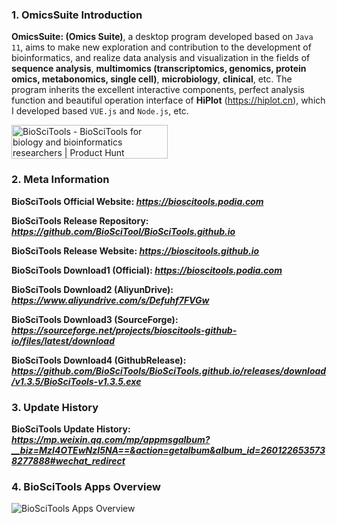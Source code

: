 ### 1. OmicsSuite Introduction
**OmicsSuite: (Omics Suite)**, a desktop program developed based on `Java 11`, aims to make new exploration and contribution to the development of bioinformatics, and realize data analysis and visualization in the fields of **sequence analysis**, **multimomics (transcriptomics, genomics, protein omics, metabonomics, single cell)**, **microbiology**, **clinical**, etc. The program inherits the excellent interactive components, perfect analysis function and beautiful operation interface of **HiPlot** (https://hiplot.cn), which I developed based `VUE.js` and `Node.js`, etc.

<a href="https://www.producthunt.com/posts/bioscitools?utm_source=badge-featured&utm_medium=badge&utm_souce=badge-bioscitools" target="_blank">
<img src="https://api.producthunt.com/widgets/embed-image/v1/featured.svg?post_id=386938&theme=light" alt="BioSciTools - BioSciTools&#0032;for&#0032;biology&#0032;and&#0032;bioinformatics&#0032;researchers | Product Hunt" style="width: 250px; height: 54px;" width="250" height="54" />
</a>

### 2. Meta Information
**BioSciTools Official Website: _https://bioscitools.podia.com_**

**BioSciTools Release Repository: _https://github.com/BioSciTool/BioSciTools.github.io_**

**BioSciTools Release Website: _https://bioscitools.github.io_**

**BioSciTools Download1 (Official): _https://bioscitools.podia.com_**

**BioSciTools Download2 (AliyunDrive): _https://www.aliyundrive.com/s/Defuhf7FVGw_**

**BioSciTools Download3 (SourceForge): _https://sourceforge.net/projects/bioscitools-github-io/files/latest/download_**

**BioSciTools Download4 (GithubRelease): _https://github.com/BioSciTools/BioSciTools.github.io/releases/download/v1.3.5/BioSciTools-v1.3.5.exe_**

### 3. Update History
**BioSciTools Update History: _https://mp.weixin.qq.com/mp/appmsgalbum?__biz=MzI4OTEwNzI5NA==&action=getalbum&album_id=2601226535738277888#wechat_redirect_**

### 4. BioSciTools Apps Overview
![BioSciTools Apps Overview](https://mmbiz.qpic.cn/mmbiz_png/2kzTYj03uPChs9VVPiakP6YIAfLqSIWTKj2n5KWHEsVXhep3cibA8IvyFv1ZgmiakBSIbpyxgA3ILZl7Wv04ybxPQ/640?wx_fmt=png&wxfrom=5&wx_lazy=1&wx_co=1)
